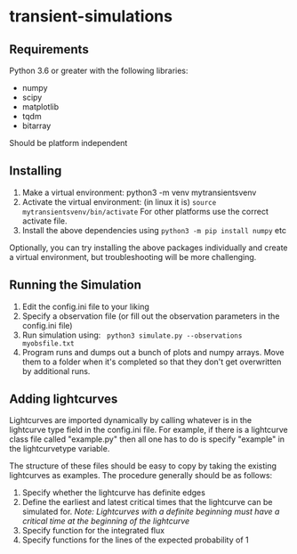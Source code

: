 # transient-simulations

## Requirements

Python 3.6 or greater with the following libraries:
* numpy
* scipy
* matplotlib
* tqdm 
* bitarray

Should be platform independent

## Installing

1. Make a virtual environment: python3 -m venv mytransientsvenv
2. Activate the virtual environment: (in linux it is) ```source mytransientsvenv/bin/activate``` For other platforms use the correct activate file. 
3. Install the above dependencies using ```python3 -m pip install numpy``` etc

Optionally, you can try installing the above packages individually and create a virtual environment, but troubleshooting will be more challenging.


## Running the Simulation

1. Edit the config.ini file to your liking
2. Specify a observation file (or fill out the observation parameters in the config.ini file)
3. Run simulation using:
``` python3 simulate.py --observations myobsfile.txt```
4. Program runs and dumps out a bunch of plots and numpy arrays. Move them to a folder when it's completed so that they don't get overwritten by additional runs.


## Adding lightcurves

Lightcurves are imported dynamically by calling whatever is in the lightcurve type field in the config.ini file. 
For example, if there is a lightcurve class file called "example.py"  then all one has to do is specify "example"
in the lightcurvetype variable. 

The structure of these files should be easy to copy by taking the existing lightcurves as examples. The procedure 
generally should be as follows:

1. Specify whether the lightcurve has definite edges
2. Define the earliest and latest critical times that the lightcurve can be simulated for. 
*Note: Lightcurves with a definite beginning must have a critical time at
the beginning of the lightcurve*
3. Specify function for the integrated flux
4. Specify functions for the lines of the expected probability of 1 

